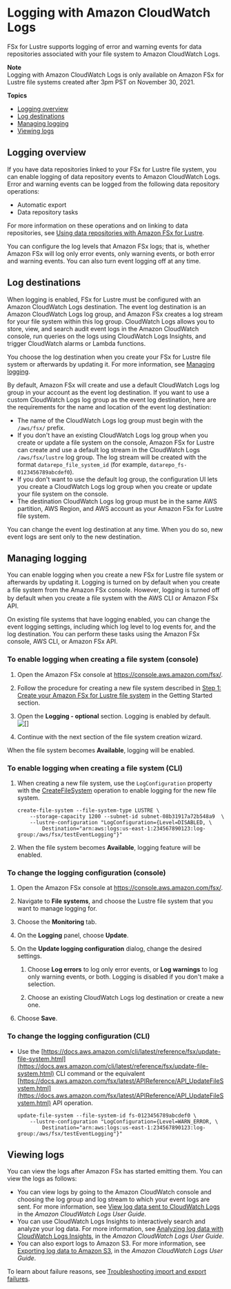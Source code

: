 # Logging with Amazon CloudWatch Logs<a name="cw-event-logging"></a>

FSx for Lustre supports logging of error and warning events for data repositories associated with your file system to Amazon CloudWatch Logs\.

**Note**  
Logging with Amazon CloudWatch Logs is only available on Amazon FSx for Lustre file systems created after 3pm PST on November 30, 2021\.

**Topics**
+ [Logging overview](#event-log-overview)
+ [Log destinations](#event-log-destinations)
+ [Managing logging](#manage-logging)
+ [Viewing logs](#view-logs)

## Logging overview<a name="event-log-overview"></a>

If you have data repositories linked to your FSx for Lustre file system, you can enable logging of data repository events to Amazon CloudWatch Logs\. Error and warning events can be logged from the following data repository operations:
+ Automatic export
+ Data repository tasks

For more information on these operations and on linking to data repositories, see [Using data repositories with Amazon FSx for Lustre](fsx-data-repositories.md)\.

You can configure the log levels that Amazon FSx logs; that is, whether Amazon FSx will log only error events, only warning events, or both error and warning events\. You can also turn event logging off at any time\.

## Log destinations<a name="event-log-destinations"></a>

When logging is enabled, FSx for Lustre must be configured with an Amazon CloudWatch Logs destination\. The event log destination is an Amazon CloudWatch Logs log group, and Amazon FSx creates a log stream for your file system within this log group\. CloudWatch Logs allows you to store, view, and search audit event logs in the Amazon CloudWatch console, run queries on the logs using CloudWatch Logs Insights, and trigger CloudWatch alarms or Lambda functions\.

You choose the log destination when you create your FSx for Lustre file system or afterwards by updating it\. For more information, see [Managing logging](#manage-logging)\.

By default, Amazon FSx will create and use a default CloudWatch Logs log group in your account as the event log destination\. If you want to use a custom CloudWatch Logs log group as the event log destination, here are the requirements for the name and location of the event log destination:
+ The name of the CloudWatch Logs log group must begin with the `/aws/fsx/` prefix\.
+ If you don't have an existing CloudWatch Logs log group when you create or update a file system on the console, Amazon FSx for Lustre can create and use a default log stream in the CloudWatch Logs `/aws/fsx/lustre` log group\. The log stream will be created with the format `datarepo_file_system_id` \(for example, `datarepo_fs-0123456789abcdef0`\)\.
+ If you don't want to use the default log group, the configuration UI lets you create a CloudWatch Logs log group when you create or update your file system on the console\.
+ The destination CloudWatch Logs log group must be in the same AWS partition, AWS Region, and AWS account as your Amazon FSx for Lustre file system\.

You can change the event log destination at any time\. When you do so, new event logs are sent only to the new destination\.

## Managing logging<a name="manage-logging"></a>

You can enable logging when you create a new FSx for Lustre file system or afterwards by updating it\. Logging is turned on by default when you create a ﬁle system from the Amazon FSx console\. However, logging is turned off by default when you create a ﬁle system with the AWS CLI or Amazon FSx API\.

On existing file systems that have logging enabled, you can change the event logging settings, including which log level to log events for, and the log destination\. You can perform these tasks using the Amazon FSx console, AWS CLI, or Amazon FSx API\.

### To enable logging when creating a file system \(console\)<a name="create-enable-event-logs"></a>

1. Open the Amazon FSx console at [https://console\.aws\.amazon\.com/fsx/](https://console.aws.amazon.com/fsx/)\.

1. Follow the procedure for creating a new file system described in [Step 1: Create your Amazon FSx for Lustre file system](getting-started-step1.md) in the Getting Started section\. 

1. Open the **Logging \- optional** section\. Logging is enabled by default\.  
![\[\]](http://docs.aws.amazon.com/fsx/latest/LustreGuide/images/create-fs-logging.png)

1. Continue with the next section of the file system creation wizard\.

When the file system becomes **Available**, logging will be enabled\.

### To enable logging when creating a file system \(CLI\)<a name="w166aac21c11c13b7b3"></a>

1. When creating a new file system, use the `LogConfiguration` property with the [CreateFileSystem](https://docs.aws.amazon.com/fsx/latest/APIReference/API_CreateFileSystem.html) operation to enable logging for the new file system\.

   ```
   create-file-system --file-system-type LUSTRE \
       --storage-capacity 1200 --subnet-id subnet-08b31917a72b548a9  \ 
       --lustre-configuration "LogConfiguration={Level=DISABLED, \
           Destination="arn:aws:logs:us-east-1:234567890123:log-group:/aws/fsx/testEventLogging"}"
   ```

1. When the file system becomes **Available**, logging feature will be enabled\.

### To change the logging configuration \(console\)<a name="w166aac21c11c13b7b5"></a>

1. Open the Amazon FSx console at [https://console\.aws\.amazon\.com/fsx/](https://console.aws.amazon.com/fsx/)\.

1. Navigate to **File systems**, and choose the Lustre file system that you want to manage logging for\.

1. Choose the **Monitoring** tab\.

1. On the **Logging** panel, choose **Update**\.

1. On the **Update logging configuration** dialog, change the desired settings\.

   1. Choose **Log errors** to log only error events, or **Log warnings** to log only warning events, or both\. Logging is disabled if you don't make a selection\.

   1. Choose an existing CloudWatch Logs log destination or create a new one\.

1. Choose **Save**\.

### To change the logging configuration \(CLI\)<a name="w166aac21c11c13b7b7"></a>
+ Use the [https://docs.aws.amazon.com/cli/latest/reference/fsx/update-file-system.html](https://docs.aws.amazon.com/cli/latest/reference/fsx/update-file-system.html) CLI command or the equivalent [https://docs.aws.amazon.com/fsx/latest/APIReference/API_UpdateFileSystem.html](https://docs.aws.amazon.com/fsx/latest/APIReference/API_UpdateFileSystem.html) API operation\.

  ```
  update-file-system --file-system-id fs-0123456789abcdef0 \
      --lustre-configuration "LogConfiguration={Level=WARN_ERROR, \
          Destination="arn:aws:logs:us-east-1:234567890123:log-group:/aws/fsx/testEventLogging"}"
  ```

## Viewing logs<a name="view-logs"></a>

You can view the logs after Amazon FSx has started emitting them\. You can view the logs as follows: 
+ You can view logs by going to the Amazon CloudWatch console and choosing the log group and log stream to which your event logs are sent\. For more information, see [ View log data sent to CloudWatch Logs](https://docs.aws.amazon.com/AmazonCloudWatch/latest/logs/Working-with-log-groups-and-streams.html) in the *Amazon CloudWatch Logs User Guide*\. 
+ You can use CloudWatch Logs Insights to interactively search and analyze your log data\. For more information, see [ Analyzing log data with CloudWatch Logs Insights](https://docs.aws.amazon.com/AmazonCloudWatch/latest/logs/AnalyzingLogData.html), in the *Amazon CloudWatch Logs User Guide*\.
+ You can also export logs to Amazon S3\. For more information, see [ Exporting log data to Amazon S3](https://docs.aws.amazon.com/AmazonCloudWatch/latest/logs/S3Export.html), in the *Amazon CloudWatch Logs User Guide*\.

To learn about failure reasons, see [Troubleshooting import and export failures](failed-tasks.md)\.